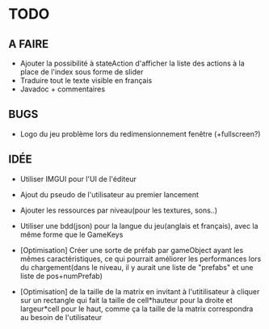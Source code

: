# TODO

## A FAIRE

- Ajouter la possibilité à stateAction d'afficher la liste des actions à la place de l'index sous forme de slider
- Traduire tout le texte visible en français
- Javadoc + commentaires

## BUGS

- Logo du jeu problème lors du redimensionnement fenêtre (+fullscreen?)

## IDÉE
- Utiliser IMGUI pour l'UI de l'éditeur

- Ajout du pseudo de l'utilisateur au premier lancement
- Ajouter les ressources par niveau(pour les textures, sons..)
- Utiliser une bdd(json) pour la langue du jeu(anglais et français), avec la même forme que le GameKeys
- [Optimisation] Créer une sorte de préfab par gameObject ayant les mêmes caractéristiques, ce qui pourrait améliorer les performances lors du chargement(dans le niveau, il y aurait une liste de "prefabs" et une liste de pos+numPrefab)
- [Optimisation] de la taille de la matrix en invitant à l'utitilisateur à cliquer sur un rectangle qui fait la taille de cell\*hauteur pour la droite et largeur\*cell pour le haut, comme ça la taille de la matrix correspondra au besoin de l'utilisateur
 